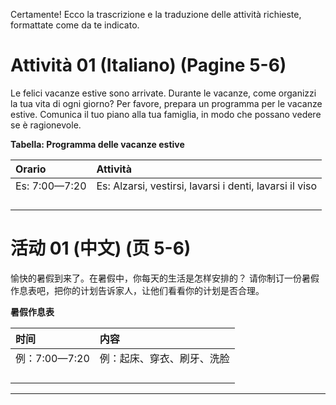 Certamente! Ecco la trascrizione e la traduzione delle attività richieste, formattate come da te indicato.

# Attività 01 (Italiano) (Pagine 5-6)

Le felici vacanze estive sono arrivate. Durante le vacanze, come organizzi la tua vita di ogni giorno?
Per favore, prepara un programma per le vacanze estive. Comunica il tuo piano alla tua famiglia, in modo che possano vedere se è ragionevole.

**Tabella: Programma delle vacanze estive**

| Orario | Attività |
| :--- | :--- |
| Es: 7:00—7:20 | Es: Alzarsi, vestirsi, lavarsi i denti, lavarsi il viso |
| | |
| | |
| | |
| | |

# 活动 01 (中文) (页 5-6)

愉快的暑假到来了。在暑假中，你每天的生活是怎样安排的？
请你制订一份暑假作息表吧，把你的计划告诉家人，让他们看看你的计划是否合理。

**暑假作息表**

| 时间 | 内容 |
| :--- | :--- |
| 例：7:00—7:20 | 例：起床、穿衣、刷牙、洗脸 |
| | |
| | |
| | |
| | |

***


